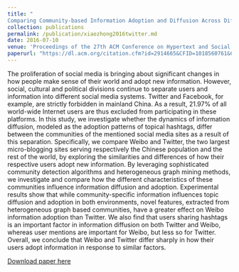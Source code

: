 ```yaml
---
title: "
Comparing Community-based Information Adoption and Diffusion Across Different Microblogging Sites"
collection: publications
permalink: /publication/xiaozhong2016twitter.md
date: 2016-07-10
venue: 'Proceedings of the 27th ACM Conference on Hypertext and Social Media'
paperurl: "https://dl.acm.org/citation.cfm?id=2914665&CFID=1018560761&CFTOKEN=17541270"
---
```

The proliferation of social media is bringing about significant changes in how people make sense of their world and adopt new information. However, social, cultural and political divisions continue to separate users and information into different social media systems. Twitter and Facebook, for example, are strictly forbidden in mainland China. As a result, 21.97% of all world-wide Internet users are thus excluded from participating in these platforms. In this study, we investigate whether the dynamics of information diffusion, modeled as the adoption patterns of topical hashtags, differ between the communities of the mentioned social media sites as a result of this separation. Specifically, we compare Weibo and Twitter, the two largest micro-blogging sites serving respectively the Chinese population and the rest of the world, by exploring the similarities and differences of how their respective users adopt new information. By leveraging sophisticated community detection algorithms and heterogeneous graph mining methods, we investigate and compare how the different characteristics of these communities influence information diffusion and adoption. Experimental results show that while community-specific information influences topic diffusion and adoption in both environments, novel features, extracted from heterogeneous graph based communities, have a greater effect on Weibo information adoption than Twitter. We also find that users sharing hashtags is an important factor in information diffusion on both Twitter and Weibo, whereas user mentions are important for Weibo, but less so for Twitter. Overall, we conclude that Weibo and Twitter differ sharply in how their users adopt information in response to similar factors.


[Download paper here](https://dl.acm.org/citation.cfm?id=2914665&CFID=1018560761&CFTOKEN=17541270)